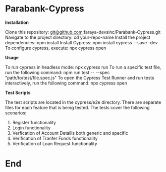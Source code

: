 # Parabank-Cypress
**Installation**

Clone this repository: git@github.com:faraya-devsinc/Parabank-Cypress.git
Navigate to the project directory: cd your-repo-name
Install the project dependencies: npm install
Install Cypress: npm install cypress --save -dev
To configure cypress, execute: npx cypress open


**Usage**

To run cypress in headless mode: npx cypress run
To run a specific test file, run the following command: npm run test -- --spec "path/to/test/file.spec.js"
To open the Cypress Test Runner and run tests interactively, run the following command: npx cypress open

**Test Scripts**

The test scripts are located in the cypress/e2e directory. There are separate files for each feature that is being tested. The tests cover the following scenarios:

1. Register functionality
2. Login functionality
3. Verfication of Account Detaills both generic and specific
4. Verification of Tranfer Funds functionality
5. Verification of Loan Request functionality
# End
